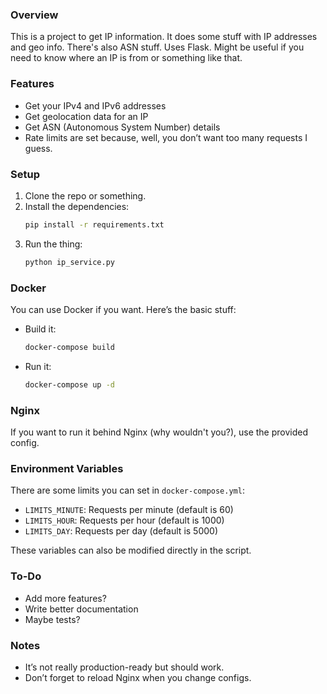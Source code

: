 ### Overview
This is a project to get IP information. It does some stuff with IP addresses and geo info. There's also ASN stuff. Uses Flask. Might be useful if you need to know where an IP is from or something like that.

### Features
- Get your IPv4 and IPv6 addresses
- Get geolocation data for an IP
- Get ASN (Autonomous System Number) details
- Rate limits are set because, well, you don’t want too many requests I guess.

### Setup
1. Clone the repo or something.
2. Install the dependencies:
    ```bash
    pip install -r requirements.txt
    ```
3. Run the thing:
    ```bash
    python ip_service.py
    ```

### Docker
You can use Docker if you want. Here’s the basic stuff:

- Build it:
    ```bash
    docker-compose build
    ```
- Run it:
    ```bash
    docker-compose up -d
    ```

### Nginx
If you want to run it behind Nginx (why wouldn't you?), use the provided config.

### Environment Variables
There are some limits you can set in `docker-compose.yml`:
- `LIMITS_MINUTE`: Requests per minute (default is 60)
- `LIMITS_HOUR`: Requests per hour (default is 1000)
- `LIMITS_DAY`: Requests per day (default is 5000)

These variables can also be modified directly in the script.

### To-Do
- Add more features?
- Write better documentation
- Maybe tests?

### Notes
- It’s not really production-ready but should work.
- Don’t forget to reload Nginx when you change configs.

